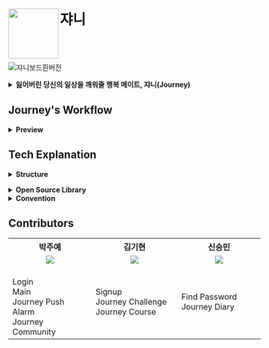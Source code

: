 

#  쟈니 <img src="https://user-images.githubusercontent.com/28949235/125798720-ee361799-6821-4460-bd8d-7641254dfb80.png" align=left width=100>
<br>
<br>

![쟈니보드흰버전](https://user-images.githubusercontent.com/28949235/125825984-5d6087d6-e8bd-4b4b-8ad8-004736141a6d.png)
<details>
	<summary><b>잃어버린 당신의 일상을 깨워줄 행복 메이트, 쟈니(Journey)</b><br></summary>
	쟈니는 일상에서 중요하지만 잊고 살아가는 것들을 끊임없이 일깨워주는 ‘행복 찾기’ 서비스입니다.  재미있는 콘셉트의 캐릭터가 사용자의 일상에 쉽게 다가감으로써 행복을 찾아내는 습관이 생길 수 있도록 도와줍니다.  푸시 알림으로 일상의 안부 메시지를 받아보고, 하루 단위 랜덤 챌린지를 완수하여 나만의 소확행을 기록하고 공유해보세요 . 
	</details>

## Journey's Workflow 

<details>
	<summary><b>Preview</b><br></summary>
	<div markdown="1">
    <img src="https://user-images.githubusercontent.com/28949235/125818953-985f2d8b-442d-41e6-833c-c82aaa95f672.png" alt="image" />

<img src="https://user-images.githubusercontent.com/58849278/126058907-1f14f778-5784-432e-bfa4-1a7c05110391.png" />
<img src="https://user-images.githubusercontent.com/58849278/126058934-63c29b0c-9521-4465-ba1d-615f9e273e7d.png" />
<img src="https://user-images.githubusercontent.com/28949235/125819660-29a88675-1b4d-4a72-b358-5917d71b4f6b.png" />
<img src="https://user-images.githubusercontent.com/58849278/125906281-1427c872-10af-4cad-b791-c9f6722ee39d.png" />
<img src="https://user-images.githubusercontent.com/28949235/125819715-3f5a355f-5ee7-4465-999d-455550becd82.png" />
<img src=" https://user-images.githubusercontent.com/58849278/125941121-64159098-e277-465a-a82c-5d1b152a9e1b.png" />
<img src="https://user-images.githubusercontent.com/58849278/125941262-a64007c8-62d6-4f45-8188-726ad4ace3e0.png" />
<img src="https://user-images.githubusercontent.com/58849278/125941379-a457ebc3-fbc8-4d84-a4c7-141d117d1ec7.png" />
  <img src="https://user-images.githubusercontent.com/28949235/125819842-019d3d42-0af6-4775-8b3e-276752416deb.png" />
  </div>
	</details>
	
## Tech Explanation

<details>
	<summary><b>Structure</b><br></summary>

🌹Journey
 ┣ 📑application
 ┣ 📑base
 ┣ 📑data
 ┣ 📑di
 ┣ 📑frame
 ┣ 📑challenge
 ┣ 📑community
 ┣ 📑course
 ┣ 📑diary
 ┣ 📑findpw
 ┣ 📑login
 ┣ 📑main
 ┣ 📑pushalarm
 ┣ 📑reward
 ┣ 📑signup
 ┗📑 utils
	</details>

<details>
	<summary><b>Open Source Library</b><br></summary>
	
| 라이브러리                                                   | 목적                                                    |
| ------------------------------------------------------------ | ------------------------------------------------------- |
| [Activity-KTX](https://developer.android.com/kotlin/ktx/extensions-list) | Activity에서 ViewModel 위임 초기화위해 사용             |
| [Fragment-KTX](https://developer.android.com/kotlin/ktx/extensions-list) | Fragment에서 Shared ViewModel 위임 초기화 위해 사용     |
| [Jetpack Navigation](https://developer.android.com/jetpack/androidx/releases/navigation) | Fragment간 화면 전환 용이                               |
| [LifeCycle](https://github.com/ausichenko/android-lifecycles) | Fragment 생명주기                                |
| [LiveData](https://github.com/ravi8x/LiveData)                   | LifeCycleOwner 관찰자 등록        |    
| [Retrofit2](https://github.com/square/retrofit)              | 서버 통신                                               |
| [Gson](https://github.com/google/gson)                       | 서버에서 받아온 Json 객체를 Gson으로 변환               |
| [OkHttp](https://square.github.io/okhttp/)                   | 서버 통신에서 토큰 Interceptor 등 Util 기능 제작에 활용 |
| [Firebase](https://firebase.google.com/)                     | 푸쉬 알람 구현에 활용                                             |
| [Hilt](https://developer.android.com/jetpack/androidx/releases/hilt) | 의존성 주입                        |
| [Glide](https://github.com/bumptech/glide)                   | URL 형식의 이미지          |
| [TedImagePicker](https://github.com/ParkSangGwon/TedImagePicker) | 갤러리에서 이미지를 가져오기 위해 사용                  |
| [Glide](https://github.com/bumptech/glide)                   | URL 형식의 이미지          |       

</details>



<details>
	<summary><b>Convention</b><br></summary>
	
📕  [Journey Coding Convention](https://github.com/team-journey/journey-android/wiki/Coding-Convention)

📙 [Journey Commit, branch Convention](https://github.com/team-journey/journey-android/wiki/Commit-Message-and-Branch-Convention)

📗 [Journey Package Convention](https://github.com/team-journey/journey-android/wiki/Package-Convention)

📘 [Journey Kanban board](https://www.notion.so/AND-cf17a9d32246486e899e4eb2be8a1396)

</details>

## Contributors

<table align="center" style = "table-layout: auto; width: 100%; table-layout: fixed;">
  <colgroup>
    <col style="width:33%"/>
    <col style="width:34%"/>
    <col style="width:33%"/>
  </colgroup>
  <th align="center">박주예</th>
  <th align="center">김기현</th>
  <th align="center">신승민</th>
  <tr>
    <td align="center"><img src="https://user-images.githubusercontent.com/58849278/125941800-3787c40d-d98b-4201-86f0-e7fe52941679.jpeg?size=10"/></td>
    <td align="center"><img src="https://user-images.githubusercontent.com/58849278/125941958-5c296c28-9c0a-497a-9fa8-b4851b9e7069.jpeg? size=1000 "/></td>
    <td align="center"><img src="https://user-images.githubusercontent.com/58849278/125942180-078e2514-6e01-48be-b945-237e12cb1b6d.jpeg? size = 900"/></td>
  </tr>
  <tr>
    <td>
    <br>
    Login<br>
    Main<br>
		Journey Push Alarm<br>
		Journey Community<br>
    </td>
    <td>
    Signup<br>
    Journey Challenge<br>
	Journey Course<br>
    </td>
    <td>
    Find Password<br>
    Journey Diary<br>
    </td>
  </tr>
</table>






















